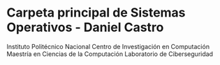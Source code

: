 # Carpeta principal de Sistemas Operativos - Daniel Castro

   Instituto Politécnico Nacional
Centro de Investigación en Computación
Maestría en Ciencias de la Computación 
    Laboratorio de Ciberseguridad
    
